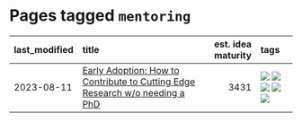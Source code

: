 # Pages tagged `mentoring`

|last_modified|title|est. idea maturity|tags
|:---|:---|---:|:---|
|2023-08-11|[Early Adoption: How to Contribute to Cutting Edge Research w/o needing a PhD](../early_adoption_and_fomo.md)|3431|[![](https://img.shields.io/badge/tag-autobiographical-4db4d2)](../tags/autobiographical.md) [![](https://img.shields.io/badge/tag-career_advice-3b18a)](../tags/career_advice.md) [![](https://img.shields.io/badge/tag-early_adoption-957448)](../tags/early_adoption.md) [![](https://img.shields.io/badge/tag-mentoring-936135)](../tags/mentoring.md) [![](https://img.shields.io/badge/tag-reddit-deeba9)](../tags/reddit.md)|